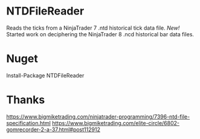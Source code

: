 # NTDFileReader
Reads the ticks from a NinjaTrader 7 .ntd historical tick data file.
*New!* Started work on deciphering the NinjaTrader 8 .ncd historical bar data files.

# Nuget
Install-Package NTDFileReader

# Thanks
https://www.bigmiketrading.com/ninjatrader-programming/7396-ntd-file-specification.html
https://www.bigmiketrading.com/elite-circle/6802-gomrecorder-2-a-37.html#post112912
